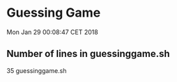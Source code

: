 # Guessing Game
Mon Jan 29 00:08:47 CET 2018
## Number of lines in guessinggame.sh
35 guessinggame.sh
